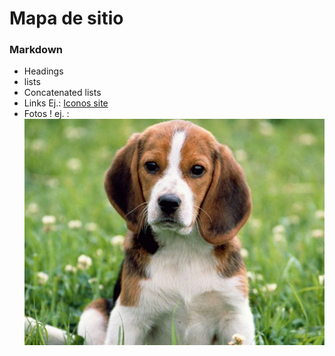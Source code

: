 

# Mapa de sitio
### Markdown
- Headings
- lists
- Concatenated lists
- Links Ej.: [Iconos site](https://iconos.edu.mx)
- Fotos ! ej. :![](img/perro.jpg)
<!--  -->
<!--  -->